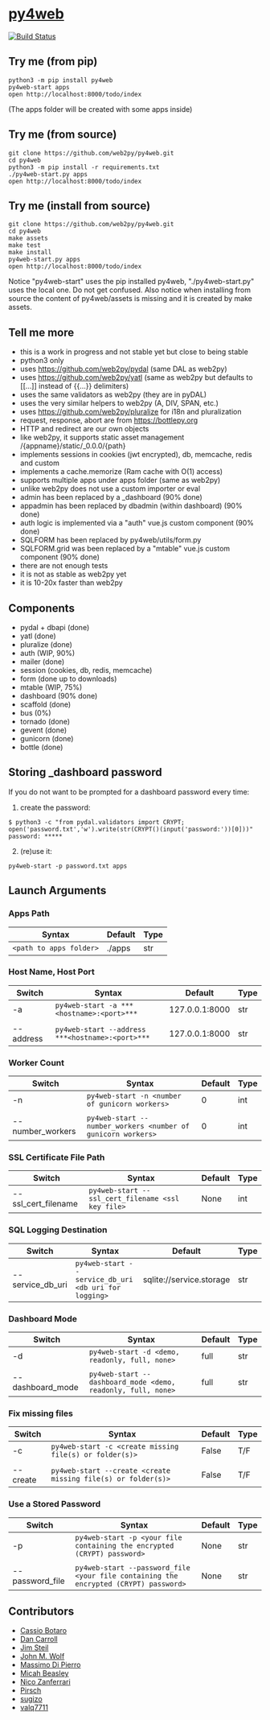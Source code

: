 # [py4web](http://py4web.com)

[![Build Status](https://img.shields.io/travis/web2py/py4web/master.svg?style=flat-square&label=Travis-CI)](https://travis-ci.org/web2py/py4web)

## Try me (from pip)

```
python3 -m pip install py4web
py4web-start apps
open http://localhost:8000/todo/index
```

(The apps folder will be created with some apps inside)

## Try me (from source)

```
git clone https://github.com/web2py/py4web.git
cd py4web 
python3 -m pip install -r requirements.txt
./py4web-start.py apps
open http://localhost:8000/todo/index
```

## Try me (install from source)

```
git clone https://github.com/web2py/py4web.git
cd py4web
make assets
make test
make install
py4web-start.py apps
open http://localhost:8000/todo/index
```

Notice "py4web-start" uses the pip installed py4web, "./py4web-start.py" uses the local one. Do not get confused.
Also notice when installing from source the content of py4web/assets is missing and it is created by make assets.

## Tell me more

- this is a work in progress and not stable yet but close to being stable
- python3 only
- uses https://github.com/web2py/pydal (same DAL as web2py)
- uses https://github.com/web2py/yatl (same as web2py but defaults to [[...]] instead of {{...}} delimiters)
- uses the same validators as web2py (they are in pyDAL)
- uses the very similar helpers to web2py (A, DIV, SPAN, etc.)
- uses https://github.com/web2py/pluralize for i18n and pluralization
- request, response, abort are from https://bottlepy.org
- HTTP and redirect are our own objects
- like web2py, it supports static asset management /{appname}/static/_0.0.0/{path}
- implements sessions in cookies (jwt encrypted), db, memcache, redis and custom
- implements a cache.memorize (Ram cache with O(1) access)
- supports multiple apps under apps folder (same as web2py)
- unlike web2py does not use a custom importer or eval
- admin has been replaced by a _dashboard (90% done)
- appadmin has been replaced by dbadmin (within dashboard) (90% done)
- auth logic is implemented via a "auth" vue.js custom component (90% done)
- SQLFORM has been replaced by py4web/utils/form.py
- SQLFORM.grid was been replaced by a "mtable" vue.js custom component (90% done)
- there are not enough tests
- it is not as stable as web2py yet
- it is 10-20x faster than web2py

## Components

- pydal + dbapi (done)
- yatl (done)
- pluralize (done)
- auth (WIP, 90%)
- mailer (done)
- session (cookies, db, redis, memcache)
- form (done up to downloads)
- mtable (WIP, 75%)
- dashboard (90% done)
- scaffold (done)
- bus (0%)
- tornado (done)
- gevent (done)
- gunicorn (done)
- bottle (done)

## Storing _dashboard password 

If you do not want to be prompted for a dashboard password every time:

1) create the password:

```
$ python3 -c "from pydal.validators import CRYPT; open('password.txt','w').write(str(CRYPT()(input('password:'))[0]))"
password: *****
```

2) (re)use it:

```
py4web-start -p password.txt apps
```

## Launch Arguments

###     Apps Path
 Syntax | Default | Type
-------------|--------------|-------------
`<path to apps folder>` | ./apps | str

###     Host Name, Host Port
Switch | Syntax | Default | Type
-------------|-------------|--------------|-------------
 -a | `py4web-start -a ***<hostname>:<port>***` | 127.0.0.1:8000 | str
|||
 --address | `py4web-start --address ***<hostname>:<port>***` | 127.0.0.1:8000 | str

###     Worker Count
Switch | Syntax | Default | Type
-------|--------|---------|--------
 -n | `py4web-start -n <number of gunicorn workers>` | 0 | int
|||
--number_workers | `py4web-start --number_workers <number of gunicorn workers>` | 0 | int

###  SSL Certificate File Path 
Switch | Syntax | Default | Type
-------------|-------------|--------------|-------------
--ssl_cert_filename | `py4web-start --ssl_cert_filename <ssl key file>` | None | int

###     SQL Logging Destination
Switch | Syntax | Default | Type
-------------|-------------|--------------|-------------
--service_db_uri | `py4web-start --service_db_uri <db uri for logging>` | sqlite://service.storage | str

###     Dashboard Mode
Switch | Syntax | Default | Type
-------------|-------------|--------------|-------------
-d | `py4web-start -d <demo, readonly, full, none>` | full | str
|||
--dashboard_mode | `py4web-start --dashboard_mode <demo, readonly, full, none>` | full | str

###     Fix missing files
Switch | Syntax | Default | Type
-------------|-------------|--------------|-------------
-c | `py4web-start -c <create missing file(s) or folder(s)>` | False | T/F
|||
--create | `py4web-start --create <create missing file(s) or folder(s)>` | False | T/F

###     Use a Stored Password
Switch | Syntax | Default | Type
-------------|-------------|--------------|-------------
-p | `py4web-start -p <your file containing the encrypted (CRYPT) password>` | None | str
|||
--password_file | `py4web-start --password_file <your file containing the encrypted (CRYPT) password>` | None | str

## Contributors

- [Cassio Botaro](https://github.com/cassiobotaro)
- [Dan Carroll](https://github.com/dan-carroll)
- [Jim Steil](https://github.com/jpsteil)
- [John M. Wolf](https://github.com/jmwolff3)
- [Massimo Di Pierro](https://github.com/mdipierro)
- [Micah Beasley](https://github.com/MBfromOK)
- [Nico Zanferrari](https://github.com/nicozanf)
- [Pirsch](https://github.com/Pirsch)
- [sugizo](https://github.com/sugizo)
- [valq7711](https://github.com/valq7711)

